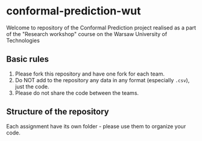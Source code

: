 # conformal-prediction-wut

Welcome to repository of the Conformal Prediction project realised as a part of the "Research workshop" course on the Warsaw University of Technologies

## Basic rules

1. Please fork this repository and have one fork for each team. 
2. Do NOT add to the repository any data in any format (especially `.csv`), just the code.
3. Please do not share the code between the teams.

## Structure of the repository

Each assignment have its own folder - please use them to organize your code.